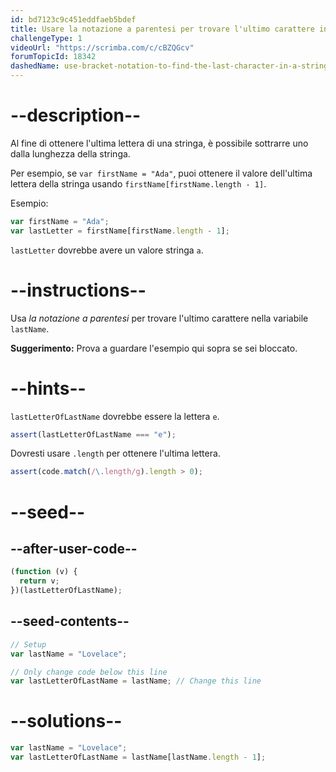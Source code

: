 ```yaml
---
id: bd7123c9c451eddfaeb5bdef
title: Usare la notazione a parentesi per trovare l'ultimo carattere in una stringa
challengeType: 1
videoUrl: "https://scrimba.com/c/cBZQGcv"
forumTopicId: 18342
dashedName: use-bracket-notation-to-find-the-last-character-in-a-string
---
```


# --description--

Al fine di ottenere l'ultima lettera di una stringa, è possibile sottrarre uno dalla lunghezza della stringa.

Per esempio, se `var firstName = "Ada"`, puoi ottenere il valore dell'ultima lettera della stringa usando `firstName[firstName.length - 1]`.

Esempio:

```js
var firstName = "Ada";
var lastLetter = firstName[firstName.length - 1];
```

`lastLetter` dovrebbe avere un valore stringa `a`.

# --instructions--

Usa <dfn>la notazione a parentesi</dfn> per trovare l'ultimo carattere nella variabile `lastName`.

**Suggerimento:** Prova a guardare l'esempio qui sopra se sei bloccato.

# --hints--

`lastLetterOfLastName` dovrebbe essere la lettera `e`.

```js
assert(lastLetterOfLastName === "e");
```

Dovresti usare `.length` per ottenere l'ultima lettera.

```js
assert(code.match(/\.length/g).length > 0);
```

# --seed--

## --after-user-code--

```js
(function (v) {
  return v;
})(lastLetterOfLastName);
```

## --seed-contents--

```js
// Setup
var lastName = "Lovelace";

// Only change code below this line
var lastLetterOfLastName = lastName; // Change this line
```

# --solutions--

```js
var lastName = "Lovelace";
var lastLetterOfLastName = lastName[lastName.length - 1];
```
